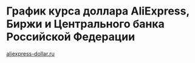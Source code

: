 # График курса доллара AliExpress, Биржи и Центрального банка Российской Федерации

[aliexpress-dollar.ru](http://aliexpress-dollar.ru/)
